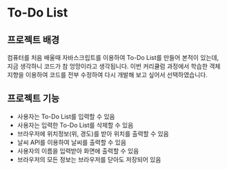 # To-Do List

## 프로젝트 배경

컴퓨터를 처음 배울때 자바스크립트를 이용하여 To-Do List를 만들어 본적이 있는데, 지금 생각하니 코드가 참 엉망이라고 생각됩니다. 이번 커리큘럼 과정에서 학습한 객체지향을 이용하여 코드를 전부 수정하여 다시 개발해 보고 싶어서 선택하였습니다.

## 프로젝트 기능

- 사용자는 To-Do List를 입력할 수 있음
- 사용자는 입력한 To-Do List를 삭제할 수 있음
- 브라우저에 위치정보(위, 경도)를 받아 위치를 출력할 수 있음
- 날씨 API를 이용하여 날씨를 출력할 수 있음
- 사용자의 이름을 입력받아 화면에 출력할 수 있음
- 브라우저의 모든 정보는 브라우저를 닫아도 저장되어 있음